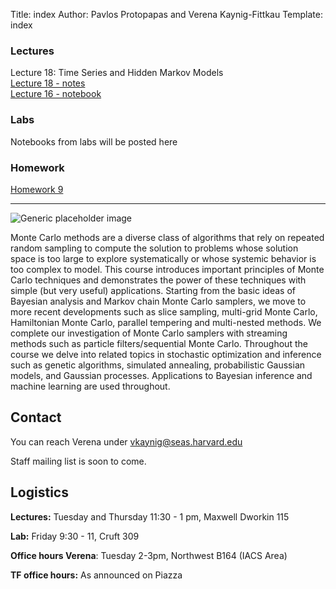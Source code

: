 Title: index
Author: Pavlos Protopapas and Verena Kaynig-Fittkau
Template: index


<div class="row">
    <div class="col-lg-4">
    <h3>Lectures</h3>
	Lecture 18: Time Series and Hidden Markov Models
	<br>
	<a href="https://github.com/AM207/2015/blob/master/Lectures/Lecture18_HMM_Notes.pdf?raw=true"> Lecture 18 - notes </a>
	<br>
	<a href="http://nbviewer.ipython.org/github/AM207/2015/blob/master/Lectures/Lecture18_HMM.ipynb"> Lecture 16 - notebook </a>
	</div><!-- /.col-lg-4 -->
    <div class="col-lg-4">
      <h3>Labs</h3>
      <p class="text-info">Notebooks from labs will be posted here</p>
    </div><!-- /.col-lg-4 -->
    <div class="col-lg-4">
    <h3>Homework</h3>
	<a href="http://nbviewer.ipython.org/github/AM207/2015/blob/master/Homework/HW9.ipynb"> Homework 9 </a>
    </div><!-- /.col-lg-4 -->
</div>
<hr/>
<div class="row">
    <div class="col-lg-4">
      <img class="img-responsive" src="images/mcmc-3d.gif" alt="Generic placeholder image">
    </div>
    <div class="col-lg-8">
     <p> Monte Carlo methods are a diverse class of algorithms that rely on repeated random sampling to compute the solution to problems whose solution space is too large to explore systematically or whose systemic behavior is too complex to model. This course introduces important principles of Monte Carlo techniques and demonstrates the power of these techniques with simple (but very useful) applications. Starting from the basic ideas of Bayesian analysis and Markov chain Monte Carlo samplers, we move to more recent developments such as slice sampling, multi-grid Monte Carlo, Hamiltonian Monte Carlo, parallel tempering and multi-nested methods. We complete our investigation of Monte Carlo samplers with streaming methods such as particle filters/sequential Monte Carlo. Throughout the course we delve into related topics in stochastic optimization and inference such as genetic algorithms, simulated annealing, probabilistic Gaussian models, and Gaussian processes. Applications to Bayesian inference and machine learning are used throughout.</p>
    </div>
</div>

## Contact
You can reach Verena under vkaynig@seas.harvard.edu

Staff mailing list is soon to come. 

## Logistics

**Lectures:** Tuesday and Thursday 11:30 - 1 pm, Maxwell Dworkin 115

**Lab:** Friday 9:30 - 11, Cruft 309

**Office hours Verena**: Tuesday 2-3pm, Northwest B164 (IACS Area)

**TF office hours:** As announced on Piazza

